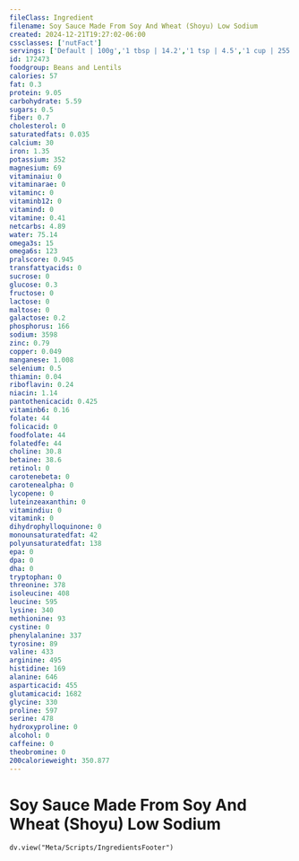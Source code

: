 ```yaml
---
fileClass: Ingredient
filename: Soy Sauce Made From Soy And Wheat (Shoyu) Low Sodium
created: 2024-12-21T19:27:02-06:00
cssclasses: ['nutFact']
servings: ['Default | 100g','1 tbsp | 14.2','1 tsp | 4.5','1 cup | 255']
id: 172473
foodgroup: Beans and Lentils
calories: 57
fat: 0.3
protein: 9.05
carbohydrate: 5.59
sugars: 0.5
fiber: 0.7
cholesterol: 0
saturatedfats: 0.035
calcium: 30
iron: 1.35
potassium: 352
magnesium: 69
vitaminaiu: 0
vitaminarae: 0
vitaminc: 0
vitaminb12: 0
vitamind: 0
vitamine: 0.41
netcarbs: 4.89
water: 75.14
omega3s: 15
omega6s: 123
pralscore: 0.945
transfattyacids: 0
sucrose: 0
glucose: 0.3
fructose: 0
lactose: 0
maltose: 0
galactose: 0.2
phosphorus: 166
sodium: 3598
zinc: 0.79
copper: 0.049
manganese: 1.008
selenium: 0.5
thiamin: 0.04
riboflavin: 0.24
niacin: 1.14
pantothenicacid: 0.425
vitaminb6: 0.16
folate: 44
folicacid: 0
foodfolate: 44
folatedfe: 44
choline: 30.8
betaine: 38.6
retinol: 0
carotenebeta: 0
carotenealpha: 0
lycopene: 0
luteinzeaxanthin: 0
vitamindiu: 0
vitamink: 0
dihydrophylloquinone: 0
monounsaturatedfat: 42
polyunsaturatedfat: 138
epa: 0
dpa: 0
dha: 0
tryptophan: 0
threonine: 378
isoleucine: 408
leucine: 595
lysine: 340
methionine: 93
cystine: 0
phenylalanine: 337
tyrosine: 89
valine: 433
arginine: 495
histidine: 169
alanine: 646
asparticacid: 455
glutamicacid: 1682
glycine: 330
proline: 597
serine: 478
hydroxyproline: 0
alcohol: 0
caffeine: 0
theobromine: 0
200calorieweight: 350.877
---
```


# Soy Sauce Made From Soy And Wheat (Shoyu) Low Sodium

```dataviewjs
dv.view("Meta/Scripts/IngredientsFooter")
```